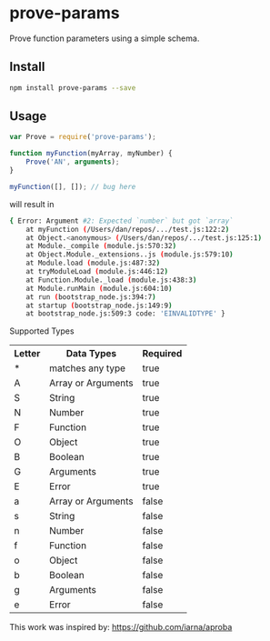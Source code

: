 # prove-params

Prove function parameters using a simple schema.

## Install

```bash
npm install prove-params --save
```

## Usage

```js
var Prove = require('prove-params');

function myFunction(myArray, myNumber) {
	Prove('AN', arguments);
}

myFunction([], []); // bug here
```
will result in
```bash
{ Error: Argument #2: Expected `number` but got `array`
    at myFunction (/Users/dan/repos/.../test.js:122:2)
    at Object.<anonymous> (/Users/dan/repos/.../test.js:125:1)
    at Module._compile (module.js:570:32)
    at Object.Module._extensions..js (module.js:579:10)
    at Module.load (module.js:487:32)
    at tryModuleLoad (module.js:446:12)
    at Function.Module._load (module.js:438:3)
    at Module.runMain (module.js:604:10)
    at run (bootstrap_node.js:394:7)
    at startup (bootstrap_node.js:149:9)
    at bootstrap_node.js:509:3 code: 'EINVALIDTYPE' }
```

Supported Types
<table>
<tr>
<th>Letter</th>
<th>Data Types</th>
<th>Required</th>
<tr>
<tr>
<td>*</td>
<td>matches any type</td>
<td>true</td>
<tr>
<tr>
<td>A</td>
<td>Array or Arguments</td>
<td>true</td>
<tr>
<tr>
<td>S</td>
<td>String</td>
<td>true</td>
<tr>
<tr>
<td>N</td>
<td>Number</td>
<td>true</td>
<tr>
<tr>
<td>F</td>
<td>Function</td>
<td>true</td>
<tr>
<tr>
<td>O</td>
<td>Object</td>
<td>true</td>
<tr>
<tr>
<td>B</td>
<td>Boolean</td>
<td>true</td>
<tr>
<tr>
<td>G</td>
<td>Arguments</td>
<td>true</td>
<tr>
<tr>
<td>E</td>
<td>Error</td>
<td>true</td>
<tr>
<tr>
<td>a</td>
<td>Array or Arguments</td>
<td>false</td>
<tr>
<tr>
<td>s</td>
<td>String</td>
<td>false</td>
<tr>
<tr>
<td>n</td>
<td>Number</td>
<td>false</td>
<tr>
<tr>
<td>f</td>
<td>Function</td>
<td>false</td>
<tr>
<tr>
<td>o</td>
<td>Object</td>
<td>false</td>
<tr>
<tr>
<td>b</td>
<td>Boolean</td>
<td>false</td>
<tr>
<tr>
<td>g</td>
<td>Arguments</td>
<td>false</td>
<tr>
<tr>
<td>e</td>
<td>Error</td>
<td>false</td>
<tr>
</table>

This work was inspired by: https://github.com/iarna/aproba
